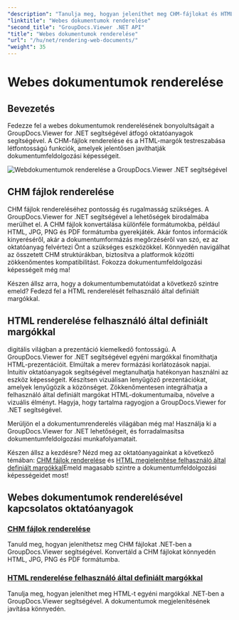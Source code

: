 ```yaml
---
"description": "Tanulja meg, hogyan jeleníthet meg CHM-fájlokat és HTML-t egyéni margókkal .NET-ben a GroupDocs.Viewer segítségével. Konvertálja zökkenőmentesen a CHM-et HTML, JPG, PNG és PDF formátumba."
"linktitle": "Webes dokumentumok renderelése"
"second_title": "GroupDocs.Viewer .NET API"
"title": "Webes dokumentumok renderelése"
"url": "/hu/net/rendering-web-documents/"
"weight": 35
---
```


# Webes dokumentumok renderelése

## Bevezetés

Fedezze fel a webes dokumentumok renderelésének bonyolultságait a GroupDocs.Viewer for .NET segítségével átfogó oktatóanyagok segítségével. A CHM-fájlok renderelése és a HTML-margók testreszabása létfontosságú funkciók, amelyek jelentősen javíthatják dokumentumfeldolgozási képességeit.

![Webdokumentumok renderelése a GroupDocs.Viewer .NET segítségével](/viewer/rendering-web-documents/image.png)

## CHM fájlok renderelése

CHM fájlok rendereléséhez pontosság és rugalmasság szükséges. A GroupDocs.Viewer for .NET segítségével a lehetőségek birodalmába merülhet el. A CHM fájlok konvertálása különféle formátumokba, például HTML, JPG, PNG és PDF formátumba gyerekjáték. Akár fontos információk kinyeréséről, akár a dokumentumformázás megőrzéséről van szó, ez az oktatóanyag felvértezi Önt a szükséges eszközökkel. Könnyedén navigálhat az összetett CHM struktúrákban, biztosítva a platformok közötti zökkenőmentes kompatibilitást. Fokozza dokumentumfeldolgozási képességeit még ma!

Készen állsz arra, hogy a dokumentumbemutatóidat a következő szintre emeld? Fedezd fel a HTML renderelését felhasználó által definiált margókkal.

## HTML renderelése felhasználó által definiált margókkal

digitális világban a prezentáció kiemelkedő fontosságú. A GroupDocs.Viewer for .NET segítségével egyéni margókkal finomíthatja HTML-prezentációit. Elmúltak a merev formázási korlátozások napjai. Intuitív oktatóanyagok segítségével megtanulhatja hatékonyan használni az eszköz képességeit. Készítsen vizuálisan lenyűgöző prezentációkat, amelyek lenyűgözik a közönséget. Zökkenőmentesen integrálhatja a felhasználó által definiált margókat HTML-dokumentumaiba, növelve a vizuális élményt. Hagyja, hogy tartalma ragyogjon a GroupDocs.Viewer for .NET segítségével.

Merüljön el a dokumentumrenderelés világában még ma! Használja ki a GroupDocs.Viewer for .NET lehetőségeit, és forradalmasítsa dokumentumfeldolgozási munkafolyamatait.

Készen állsz a kezdésre? Nézd meg az oktatóanyagainkat a következő témában: [CHM fájlok renderelése](./render-chm/) és [HTML megjelenítése felhasználó által definiált margókkal](./render-html-margins/)Emeld magasabb szintre a dokumentumfeldolgozási képességeidet most!
## Webes dokumentumok renderelésével kapcsolatos oktatóanyagok
### [CHM fájlok renderelése](./render-chm/)
Tanuld meg, hogyan jeleníthetsz meg CHM fájlokat .NET-ben a GroupDocs.Viewer segítségével. Konvertáld a CHM fájlokat könnyedén HTML, JPG, PNG és PDF formátumba.
### [HTML renderelése felhasználó által definiált margókkal](./render-html-margins/)
Tanulja meg, hogyan jeleníthet meg HTML-t egyéni margókkal .NET-ben a GroupDocs.Viewer segítségével. A dokumentumok megjelenítésének javítása könnyedén.